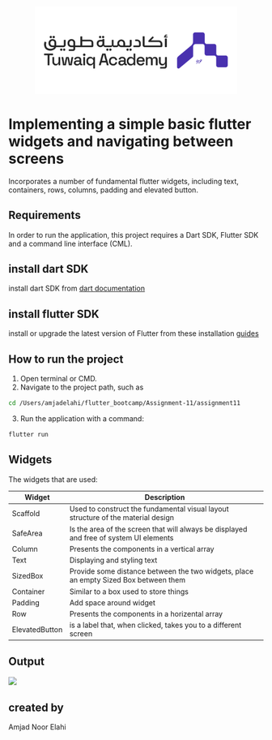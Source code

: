 
<p align="center">
<img src="assets/tuwaiq_academy_logo.png" alt="Tuwaiq" width="400"/>
<br/>

# Implementing a simple basic flutter widgets and navigating between screens 

 Incorporates a number of fundamental flutter widgets, including text, containers, rows, columns, padding and elevated button.

## Requirements

 In order to run the application, this project requires a Dart SDK, Flutter SDK and a command line interface (CML).

## install dart SDK
 install dart SDK from [dart documentation](https://dart.dev/get-dart)

 ## install flutter SDK
 install or upgrade the latest version of Flutter from these installation [guides](https://docs.flutter.dev/get-started/install)

## How to run the project

1. Open terminal or CMD.
2. Navigate to the project path, such as 
```bash
cd /Users/amjadelahi/flutter_bootcamp/Assignment-11/assignment11
```
 3. Run the application with a command: 
```bash
flutter run
```
 ## Widgets 
The widgets that are used:

| Widget | Description |
| --- | --- |
| Scaffold | Used to construct the fundamental visual layout structure of the material design |
| SafeArea | Is the area of the screen that will always be displayed and free of system UI elements |
| Column | Presents the components in a vertical array |
| Text | Displaying and styling text |
| SizedBox | Provide some distance between the two widgets, place an empty Sized Box between them |
| Container | Similar to a box used to store things |
| Padding | Add space around widget |
| Row | Presents the components in a horizental array |
| ElevatedButton | is a label that, when clicked, takes you to a different screen |

## Output 

![](https://github.com/user-attachments/assets/605573d0-cd5e-4bda-916b-d521d8c6315c)

## created by
Amjad Noor Elahi
